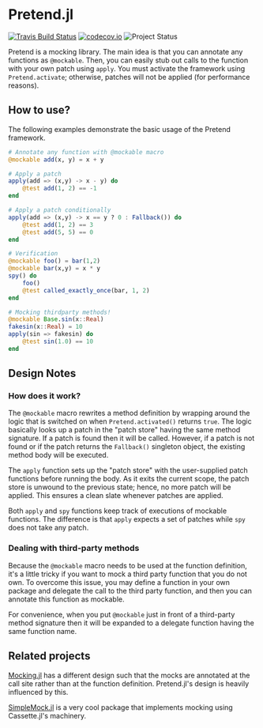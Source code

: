 # Pretend.jl


[![Travis Build Status](https://travis-ci.com/tk3369/Pretend.jl.svg?branch=master)](https://travis-ci.org/tk3369/Pretend.jl)
[![codecov.io](http://codecov.io/github/tk3369/Pretend.jl/coverage.svg?branch=master)](http://codecov.io/github/tk3369/Pretend.jl?branch=master)
![Project Status](https://img.shields.io/badge/status-experimental-red)

Pretend is a mocking library. The main idea is that you can annotate any functions
as `@mockable`.  Then, you can easily stub out calls to the function with your
own patch using `apply`.  You must activate the framework using `Pretend.activate`;
otherwise, patches will not be applied (for performance reasons).

## How to use?

The following examples demonstrate the basic usage of the Pretend framework.

```julia
# Annotate any function with @mockable macro
@mockable add(x, y) = x + y

# Apply a patch
apply(add => (x,y) -> x - y) do
    @test add(1, 2) == -1
end

# Apply a patch conditionally
apply(add => (x,y) -> x == y ? 0 : Fallback()) do
    @test add(1, 2) == 3
    @test add(5, 5) == 0
end

# Verification
@mockable foo() = bar(1,2)
@mockable bar(x,y) = x * y
spy() do
    foo()
    @test called_exactly_once(bar, 1, 2)
end

# Mocking thirdparty methods!
@mockable Base.sin(x::Real)
fakesin(x::Real) = 10
apply(sin => fakesin) do
    @test sin(1.0) == 10
end
```

## Design Notes

### How does it work?

The `@mockable` macro rewrites a method definition by wrapping around the logic that is 
switched on when `Pretend.activated()` returns `true`.  The logic basically looks up
a patch in the "patch store" having the same method signature.  If a patch is found
then it will be called.  However, if a patch is not found or if the patch returns 
the `Fallback()` singleton object, the existing method body will be executed.

The `apply` function sets up the "patch store" with the user-supplied patch functions before
running the body.  As it exits the current scope, the patch store is unwound to the previous
state; hence, no more patch will be applied.  This ensures a clean slate whenever patches
are applied.

Both `apply` and `spy` functions keep track of executions of mockable functions. The
difference is that `apply` expects a set of patches while `spy` does not take any patch.

### Dealing with third-party methods

Because the `@mockable` macro needs to be used at the function definition, it's a little tricky 
if you want to mock a third party function that you do not own.  To overcome this issue, you may 
define a function in your own package and delegate the call to the third party function, and then 
you can annotate this function as mockable.  

For convenience, when you put `@mockable` just in front of a third-party method signature then 
it will be expanded to a delegate function having the same function name.

## Related projects

[Mocking.jl](https://github.com/invenia/Mocking.jl) has a different design such that the mocks are 
annotated at the call site rather than at the function definition. Pretend.jl's design is heavily
influenced by this.

[SimpleMock.jl](https://github.com/JuliaTesting/SimpleMock.jl) is a very cool package that
implements mocking using Cassette.jl's machinery.
